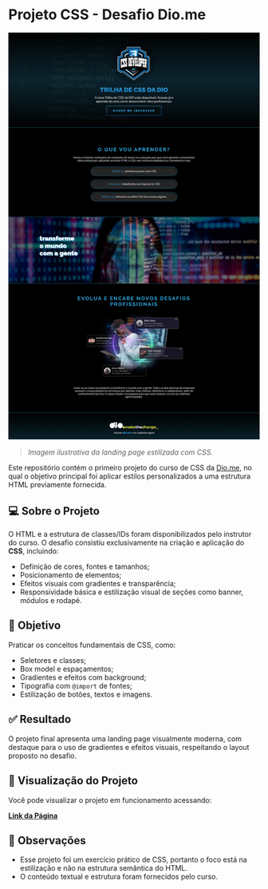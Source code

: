 # Projeto CSS - Desafio Dio.me

![Prévia do Projeto](assets/images/preview.png)
> *Imagem ilustrativa da landing page estilizada com CSS.*

Este repositório contém o primeiro projeto do curso de CSS da [Dio.me](https://www.dio.me/), no qual o objetivo principal foi aplicar estilos personalizados a uma estrutura HTML previamente fornecida.

## 💻 Sobre o Projeto

O HTML e a estrutura de classes/IDs foram disponibilizados pelo instrutor do curso. O desafio consistiu exclusivamente na criação e aplicação do **CSS**, incluindo:

- Definição de cores, fontes e tamanhos;
- Posicionamento de elementos;
- Efeitos visuais com gradientes e transparência;
- Responsividade básica e estilização visual de seções como banner, módulos e rodapé.

## 🎯 Objetivo

Praticar os conceitos fundamentais de CSS, como:

- Seletores e classes;
- Box model e espaçamentos;
- Gradientes e efeitos com background;
- Tipografia com `@import` de fontes;
- Estilização de botões, textos e imagens.

## ✅ Resultado

O projeto final apresenta uma landing page visualmente moderna, com destaque para o uso de gradientes e efeitos visuais, respeitando o layout proposto no desafio.

## 🔗 Visualização do Projeto

Você pode visualizar o projeto em funcionamento acessando:

[**Link da Página**](https://luis-fellipe.github.io/landing-page-css/)  

## 📌 Observações

- Esse projeto foi um exercício prático de CSS, portanto o foco está na estilização e não na estrutura semântica do HTML.
- O conteúdo textual e estrutura foram fornecidos pelo curso.
